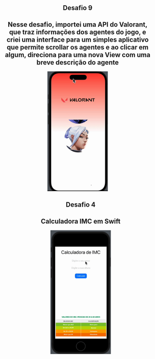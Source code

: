 <div align="center">
    <section>          
        <div style="display: inline-block; margin-right: 20px; vertical-align: top;">
                <h2>Desafio 9</h2>
                <h2>Nesse desafio, importei uma API do Valorant, que traz informações dos agentes do jogo, e criei uma interface para um simples aplicativo que permite scrollar os agentes e ao clicar em algum, direciona para uma nova View com uma breve descrição do agente</h2>
            <img src="Desafio9/Desafio9/Assets.xcassets/ezgif.com-video-to-gif (1).gif" width="200px" alt="Demo">
        </div>
        <div style="display: inline-block; vertical-align: top;">
                <h2>Desafio 4</h2>
                <h2>Calculadora IMC em Swift</h2>
            <img src="Desafios/Desafios/Assets.xcassets/ezgif.com-video-to-gif (2).gif" width="200px" alt="Demo">
        </div>
    </section>
</div>
